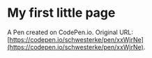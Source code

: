 # My first little page

A Pen created on CodePen.io. Original URL: [https://codepen.io/schwesterke/pen/xxWjrNe](https://codepen.io/schwesterke/pen/xxWjrNe).

